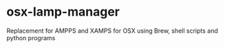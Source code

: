 # osx-lamp-manager
Replacement for AMPPS and XAMPS for OSX using Brew, shell scripts and python programs
